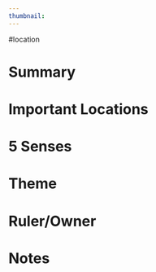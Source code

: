 ```yaml
---
thumbnail:
---
```

#location
# Summary
# Important Locations
# 5 Senses
# Theme
# Ruler/Owner
# Notes
